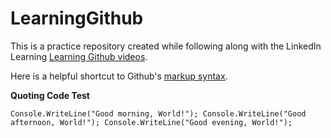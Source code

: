 # LearningGithub
This is a practice repository created while following along with the LinkedIn Learning [Learning Github videos](https://www.linkedin.com/learning/learning-github-18719601).

Here is a helpful shortcut to Github's [markup syntax](https://docs.github.com/en/get-started/writing-on-github/getting-started-with-writing-and-formatting-on-github/basic-writing-and-formatting-syntax).

**Quoting Code Test**

`
Console.WriteLine("Good morning, World!");
Console.WriteLine("Good afternoon, World!");
Console.WriteLine("Good evening, World!");
`